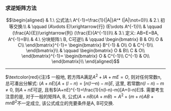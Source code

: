 ### 求逆矩阵方法
$$\begin{aligned}
& 1.\ 公式法:\ A^{-1}=\frac{1}{|A|}A^* (|A|\not=0)\\
& 2.\ 初等交换:\\
& \qquad (A\vdots E)\xrightarrow{行} (E\vdots A^{-1})\\
& \qquad (\frac{A}{E})\xrightarrow{列} (\frac{E}{A^{-1}})\\
& 3.\ 定义: AB=E=BA, A^{-1}=B\\
& 4.\ 分块矩阵:\ B, C可逆\\
& \qquad \begin{bmatrix}
B & O\\
O & C\\
\end{bmatrix}^{-1}=
\begin{bmatrix}
B^{-1} & O\\
O & C^{-1}\\
\end{bmatrix}\\
& \qquad \begin{bmatrix}
O & B\\
C & O\\
\end{bmatrix}^{-1}=
\begin{bmatrix}
O & C^{-1}\\
C^{-1} & O\\
\end{bmatrix}\\
\end{aligned}$$

---

$\textcolor{red}{注}$ 一般地, 若方阵A满足$A^2+lA+mE=O$, 则对任何常数n, 总可凑出分解式: $(A+nE)[A+(l-n)=[n(l一n)-m]E$, 这里, 若常数$n(l-n)-m\not=0$, 则$A+nE$可逆, 且有$(A+nE)^{-1}=\frac{1}{n(l-n)-m}[A+(l-n)E]$. 需要考生注意的是, 对于一般的矩阵A, B, 公式$(A+nB)(A+mB)=A^2+(m+n)AB+mnB^2$不一定成立, 该公式成立的充要条件是A, B可交换.
